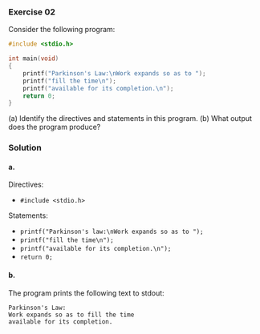 ### Exercise 02

Consider the following program:

```c
#include <stdio.h>

int main(void)
{
    printf("Parkinson's Law:\nWork expands so as to ");
    printf("fill the time\n");
    printf("available for its completion.\n");
    return 0;
}
```

(a) Identify the directives and statements in this program.
(b) What output does the program produce?

### Solution

#### a.

Directives:

- `#include <stdio.h>`

Statements:

- `printf("Parkinson's law:\nWork expands so as to ");`
- `printf("fill the time\n");`
- `printf("available for its completion.\n");`
- `return 0;`

#### b.

The program prints the following text to stdout:

```
Parkinson's Law:
Work expands so as to fill the time
available for its completion.
```
